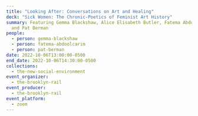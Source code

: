 ```yaml
---
title: "Looking After: Conversations on Art and Healing"
deck: "Sick Women: The Chronic-Poetics of Feminist Art History"
summary: Featuring Gemma Blackshaw, Alice Elisabeth Butler, Fatema Abdoolcarim
  and Pat Berman
people:
  - person: gemma-blackshaw
  - person: fatema-abdoolcarim
  - person: pat-berman
date: 2022-10-06T13:00:00-0500
end_date: 2022-10-06T14:30:00-0500
collections:
  - the-new-social-environment
event_organizer:
  - the-brooklyn-rail
event_producer:
  - the-brooklyn-rail
event_platform:
  - zoom
---
```

